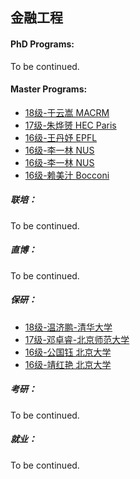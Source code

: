 ## 金融工程

#### PhD Programs:

To be continued.

#### Master Programs:

- [18级-于云嵩 MACRM](grad-application/finance/financial-engineering/[US]-18-yuyunsong.md)
- [17级-朱烨赟 HEC Paris](grad-application/finance/financial-engineering/[FR]-17-zhuyeyun.md)
- [16级-王丹妤 EPFL](grad-application/finance/financial-engineering/[CH]-16-wangdanyu.md)
- [16级-李一林 NUS](grad-application/finance/financial-engineering/[SG]-16-liyilin.md)
- [16级-李一林 NUS](grad-application/finance/financial-engineering/[SG]-16-liyilin.md)
- [16级-赖美汁 Bocconi](grad-application/finance/financial-engineering/[IT]-16-laimeizhi.md)

##### 联培：

To be continued.

##### 直博：

To be continued.

##### 保研：

* [18级-温济鹏-清华大学](grad-application/finance/financial-engineering/[CN]-18-wenjipeng.md)
* [17级-邓卓睿-北京师范大学](grad-application/finance/financial-engineering/[CN]-17-dengzhuorui.md)
* [16级-公国钰 北京大学](grad-application/finance/financial-engineering/[CN]-16-gongguoyu.md)
* [16级-靖红艳 北京大学](grad-application/finance/financial-engineering/[CN]-16-jinghongyan.md)

##### 考研：

To be continued.

##### 就业：

To be continued.
